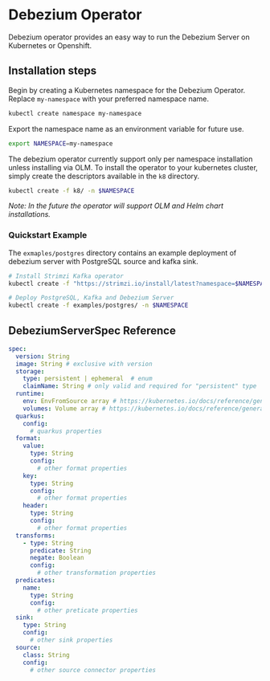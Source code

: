# Debezium Operator

Debezium operator provides an easy way to run the Debezium Server on Kubernetes or Openshift.

## Installation steps

Begin by creating a Kubernetes namespace for the Debezium Operator. Replace `my-namespace` with your preferred namespace name.

```bash
kubectl create namespace my-namespace
```

Export the namespace name as an environment variable for future use.

```bash
export NAMESPACE=my-namespace
```

The debezium operator currently support only per namespace installation unless installing via OLM. To install the operator to your kubernetes cluster,
simply create the descriptors available in the `k8` directory.

```bash
kubectl create -f k8/ -n $NAMESPACE 
```

_Note: In the future the operator will support OLM  and Helm chart installations._ 

### Quickstart Example

The `exmaples/postgres` directory contains an example deployment of debezium server with PostgreSQL source and kafka
sink.

```bash
# Install Strimzi Kafka operator
kubectl create -f "https://strimzi.io/install/latest?namespace=$NAMESPACE" -n $NAMESPACE

# Deploy PostgreSQL, Kafka and Debezium Server
kubectl create -f examples/postgres/ -n $NAMESPACE    
```

## DebeziumServerSpec Reference

```yaml
spec:
  version: String
  image: String # exclusive with version
  storage:
    type: persistent | ephemeral  # enum
    claimName: String # only valid and required for "persistent" type
  runtime:
    env: EnvFromSource array # https://kubernetes.io/docs/reference/generated/kubernetes-api/v1.23/#envfromsource-v1-core
    volumes: Volume array # https://kubernetes.io/docs/reference/generated/kubernetes-api/v1.23/#volume-v1-core
  quarkus:
    config:
      # quarkus properties 
  format:
    value:
      type: String
      config:
        # other format properties
    key:
      type: String
      config:
        # other format properties
    header:
      type: String
      config:
        # other format properties
  transforms:
    - type: String
      predicate: String
      negate: Boolean
      config:
        # other transformation properties
  predicates:
    name:
      type: String
      config:
        # other preticate properties
  sink:
    type: String
    config:
      # other sink properties
  source:
    class: String
    config:
      # other source connector properties
```

